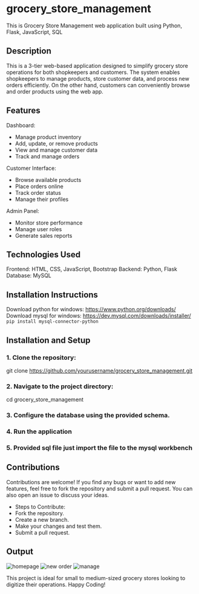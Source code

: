 # grocery_store_management

This is Grocery Store Management web application built using Python, Flask, JavaScript, SQL

## Description
This is a 3-tier web-based application designed to simplify grocery store operations for both shopkeepers and customers. The system enables shopkeepers to manage products, store customer data, and process new orders efficiently. On the other hand, customers can conveniently browse and order products using the web app.

## Features
Dashboard:
- Manage product inventory
- Add, update, or remove products
- View and manage customer data
- Track and manage orders

Customer Interface:
- Browse available products
- Place orders online
- Track order status
- Manage their profiles

Admin Panel:
- Monitor store performance
- Manage user roles
- Generate sales reports

## Technologies Used

Frontend: HTML, CSS, JavaScript, Bootstrap
Backend: Python, Flask
Database: MySQL


## Installation Instructions

Download python for windows: https://www.python.org/downloads/
Download mysql for windows: https://dev.mysql.com/downloads/installer/
`pip install mysql-connector-python`

## Installation and Setup

### 1. Clone the repository:
git clone https://github.com/yourusername/grocery_store_management.git

### 2. Navigate to the project directory:
cd grocery_store_management

### 3. Configure the database using the provided schema.

### 4. Run the application

### 5. Provided sql file just import the file to the mysql workbench

## Contributions
Contributions are welcome! If you find any bugs or want to add new features, feel free to fork the repository and submit a pull request. You can also open an issue to discuss your ideas.

- Steps to Contribute:
- Fork the repository.
- Create a new branch.
- Make your changes and test them.
- Submit a pull request.

## Output 
![homepage](https://github.com/user-attachments/assets/c765c562-ddd5-4923-b74e-65a614d5ee66)
![new order](https://github.com/user-attachments/assets/f408ada1-f83d-4d92-a22f-b8c56fc39c93)
![manage](https://github.com/user-attachments/assets/f9f75154-cac4-48d4-8682-23450eecd929)

This project is ideal for small to medium-sized grocery stores looking to digitize their operations. Happy Coding!
